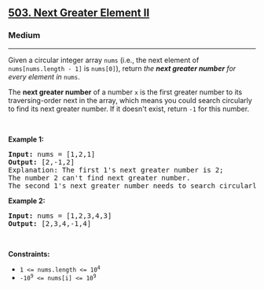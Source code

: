 <h2><a href="https://leetcode.com/problems/next-greater-element-ii/">503. Next Greater Element II</a></h2><h3>Medium</h3><hr><div style="user-select: auto;"><p style="user-select: auto;">Given a circular integer array <code style="user-select: auto;">nums</code> (i.e., the next element of <code style="user-select: auto;">nums[nums.length - 1]</code> is <code style="user-select: auto;">nums[0]</code>), return <em style="user-select: auto;">the <strong style="user-select: auto;">next greater number</strong> for every element in</em> <code style="user-select: auto;">nums</code>.</p>

<p style="user-select: auto;">The <strong style="user-select: auto;">next greater number</strong> of a number <code style="user-select: auto;">x</code> is the first greater number to its traversing-order next in the array, which means you could search circularly to find its next greater number. If it doesn't exist, return <code style="user-select: auto;">-1</code> for this number.</p>

<p style="user-select: auto;">&nbsp;</p>
<p style="user-select: auto;"><strong class="example" style="user-select: auto;">Example 1:</strong></p>

<pre style="user-select: auto;"><strong style="user-select: auto;">Input:</strong> nums = [1,2,1]
<strong style="user-select: auto;">Output:</strong> [2,-1,2]
Explanation: The first 1's next greater number is 2; 
The number 2 can't find next greater number. 
The second 1's next greater number needs to search circularly, which is also 2.
</pre>

<p style="user-select: auto;"><strong class="example" style="user-select: auto;">Example 2:</strong></p>

<pre style="user-select: auto;"><strong style="user-select: auto;">Input:</strong> nums = [1,2,3,4,3]
<strong style="user-select: auto;">Output:</strong> [2,3,4,-1,4]
</pre>

<p style="user-select: auto;">&nbsp;</p>
<p style="user-select: auto;"><strong style="user-select: auto;">Constraints:</strong></p>

<ul style="user-select: auto;">
	<li style="user-select: auto;"><code style="user-select: auto;">1 &lt;= nums.length &lt;= 10<sup style="user-select: auto;">4</sup></code></li>
	<li style="user-select: auto;"><code style="user-select: auto;">-10<sup style="user-select: auto;">9</sup> &lt;= nums[i] &lt;= 10<sup style="user-select: auto;">9</sup></code></li>
</ul>
</div>